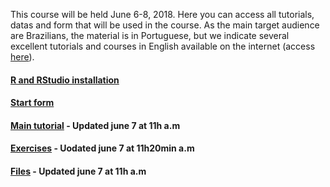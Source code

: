 This course will be held June 6-8, 2018. Here you can access all tutorials, datas and form that will be used in the course. As the main target audience are Brazilians, the material is in Portuguese, but we indicate several excellent tutorials and courses in English available on the internet (access [here](english_tutorials.md)).

#### [R and RStudio installation](Tutorial_instalacao.html)

#### [Start form](https://goo.gl/forms/JyDVx1jde05Go7P32)

#### [Main tutorial](cursoR.html) - Updated june 7 at 11h a.m

#### [Exercises](Exercicios.html) - Uodated june 7 at 11h20min a.m

#### [Files](arquivos.md) - Updated june 7 at 11h a.m
